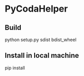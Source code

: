 # PyCodaHelper

## Build
python setup.py sdist bdist_wheel

## Install in local machine
pip install <path-to-PyCodaHelper-directory>